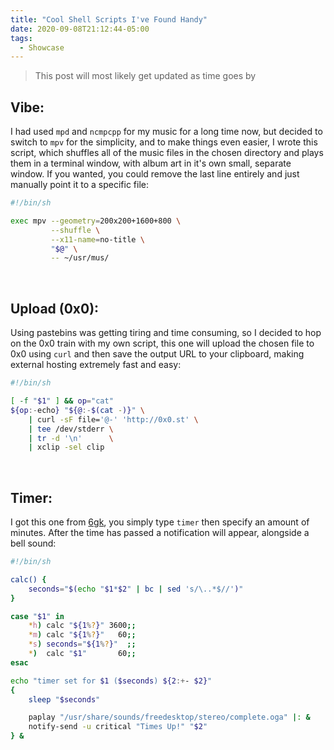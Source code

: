 ```yaml
---
title: "Cool Shell Scripts I've Found Handy"
date: 2020-09-08T21:12:44-05:00
tags:
  - Showcase
---
```


> This post will most likely get updated as time goes by

## Vibe:

I had used `mpd` and `ncmpcpp` for my music for a long time now, but decided to switch to `mpv` for the simplicity, and to make things even easier, I wrote this script, which shuffles all of the music files in the chosen directory and plays them in a terminal window, with album art in it's own small, separate window. If you wanted, you could remove the last line entirely and just manually point it to a specific file:

```sh
#!/bin/sh

exec mpv --geometry=200x200+1600+800 \
         --shuffle \
         --x11-name=no-title \
         "$@" \
         -- ~/usr/mus/
```

&nbsp;

## Upload (0x0):

Using pastebins was getting tiring and time consuming, so I decided to hop on the 0x0 train with my own script, this one will upload the chosen file to 0x0 using `curl` and then save the output URL to your clipboard, making external hosting extremely fast and easy:

```sh
#!/bin/sh

[ -f "$1" ] && op="cat"
${op:-echo} "${@:-$(cat -)}" \
	| curl -sF file='@-' 'http://0x0.st' \
	| tee /dev/stderr \
	| tr -d '\n'      \
	| xclip -sel clip
```

&nbsp;

## Timer:

I got this one from [6gk](https://github.com/6gk), you simply type `timer` then specify an amount of minutes. After the time has passed a notification will appear, alongside a bell sound:

```sh
#!/bin/sh

calc() {
	seconds="$(echo "$1*$2" | bc | sed 's/\..*$//')"
}

case "$1" in
	*h) calc "${1%?}" 3600;;
	*m) calc "${1%?}"   60;;
	*s) seconds="${1%?}"  ;;
	*)  calc "$1"       60;;
esac

echo "timer set for $1 ($seconds) ${2:+- $2}"
{
	sleep "$seconds"

	paplay "/usr/share/sounds/freedesktop/stereo/complete.oga" |: &
	notify-send -u critical "Times Up!" "$2"
} &
```
